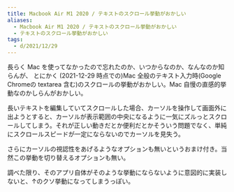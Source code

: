 ```yaml
---
title: Macbook Air M1 2020 / テキストのスクロール挙動がおかしい
aliases:
  - Macbook Air M1 2020 / テキストのスクロール挙動がおかしい
  - テキストのスクロール挙動がおかしい
tags:
  - d/2021/12/29
---
```


長らく Mac を使ってなかったので忘れたのか、いつからなのか、なんなのか知らんが、
とにかく (2021-12-29 時点での)Mac 全般のテキスト入力時(Google Chromeの textarea 含む)のスクロールの挙動がおかしい。Mac 自慢の直感的挙動なのかしらんがおかしい。


長いテキストを編集していてスクロールした場合、カーソルを操作して画面外に出ようとすると、カーソルが表示範囲の中央になるように一気にズルっとスクロールしてしまう。それが正しい動きだとか便利だとかそういう問題でなく、単純にスクロールスピードが一定にならないのでカーソルを見失う。

さらにカーソルの視認性をあげるようなオプションも無いというおまけ付き。当然この挙動を切り替えるオプションも無い。

調べた限り、そのアプリ自体がそのような挙動にならないように意図的に実装しないと、↑のクソ挙動になってしまうっぽい。
















































